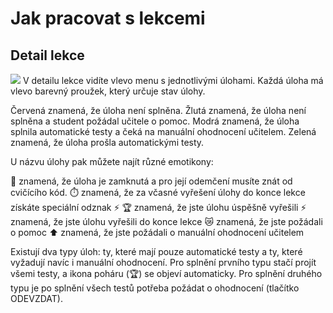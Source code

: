 # Jak pracovat s lekcemi

## Detail lekce
![](/images_for_md_files/guides/cz/student/lesson/lesson_detail.png)
V detailu lekce vidíte vlevo menu s jednotlivými úlohami. Každá úloha má vlevo barevný proužek, který určuje stav úlohy.

Červená znamená, že úloha není splněna.
Žlutá znamená, že úloha není splněna a student požádal učitele o pomoc.
Modrá znamená, že úloha splnila automatické testy a čeká na manuální ohodnocení učitelem.
Zelená znamená, že úloha prošla automatickými testy.

U názvu úlohy pak můžete najít různé emotikony:

🔑 znamená, že úloha je zamknutá a pro její odemčení musíte znát od cvičícího kód.
⏱️ znamená, že za včasné vyřešení úlohy do konce lekce získáte speciální odznak ⚡️
🏆 znamená, že jste úlohu úspěšně vyřešili
⚡️ znamená, že jste úlohu vyřešili do konce lekce
😿 znamená, že jste požádali o pomoc
⬆️ znamená, že jste požádali o manuální ohodnocení učitelem

Existují dva typy úloh: ty, které mají pouze automatické testy a ty, které vyžadují navíc i manuální ohodnocení. Pro splnění prvního typu stačí projít všemi testy, a ikona poháru (🏆) se objeví automaticky. Pro splnění druhého typu je po splnění všech testů potřeba požádat o ohodnocení (tlačítko ODEVZDAT).